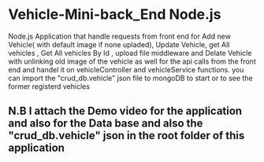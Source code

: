 # Vehicle-Mini-back_End Node.js
Node.js Application that handle requests from front end for Add new Vehicle( with default image if none upladed), Update Vehicle, get All vehicles , Get All vehicles By Id , 
upload file middleware and Delate Vehicle with unlinking old image of the vehicle as well for the api calls from the front end and handel it on vehicleController and vehicleService functions. 
you can import the "crud_db.vehicle" json file to mongoDB to start or to see the former registerd vehicles   
 
## N.B I attach the Demo video for the application and also for the Data base and also the   "crud_db.vehicle" json  in the root folder of this application
